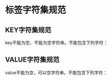 # 标签字符集规范<a name="ZH-CN_TOPIC_0193278197"></a>

## KEY字符集规范<a name="section172831924578"></a>

key不能为空，不能为空字符串。不能包含下列字符：

## VALUE字符集规范<a name="section51833386714"></a>

value不能为空，可以空字符串。不能包含下列字符：

